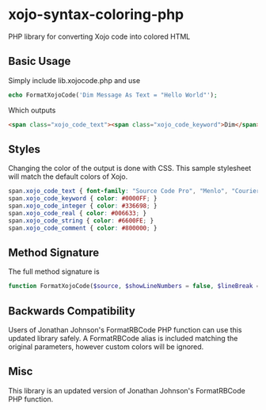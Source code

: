 # xojo-syntax-coloring-php
PHP library for converting Xojo code into colored HTML

## Basic Usage
Simply include lib.xojocode.php and use
```php
echo FormatXojoCode('Dim Message As Text = "Hello World"');
```

Which outputs
```html
<span class="xojo_code_text"><span class="xojo_code_keyword">Dim</span> Message <span class="xojo_code_keyword">As</span> Text = <span class="xojo_code_string">&quot;Hello World&quot;</span></span>
```

## Styles
Changing the color of the output is done with CSS. This sample stylesheet will match the default colors of Xojo.

```css
span.xojo_code_text { font-family: "Source Code Pro", "Menlo", "Courier", monospace; color: #000000; }
span.xojo_code_keyword { color: #0000FF; }
span.xojo_code_integer { color: #336698; }
span.xojo_code_real { color: #006633; }
span.xojo_code_string { color: #6600FE; }
span.xojo_code_comment { color: #800000; }
```

## Method Signature
The full method signature is
```php
function FormatXojoCode($source, $showLineNumbers = false, $lineBreak = "\n", $changeKeywordCase = false)
```

## Backwards Compatibility
Users of Jonathan Johnson's FormatRBCode PHP function can use this updated library safely. A FormatRBCode alias is included matching the original parameters, however custom colors will be ignored.

## Misc
This library is an updated version of Jonathan Johnson's FormatRBCode PHP function.
